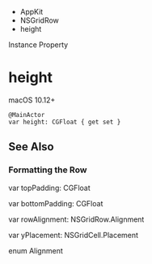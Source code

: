 

- AppKit
- NSGridRow
-  height 

Instance Property

# height

macOS 10.12+

``` source
@MainActor
var height: CGFloat { get set }
```

## See Also

### Formatting the Row

var topPadding: CGFloat

var bottomPadding: CGFloat

var rowAlignment: NSGridRow.Alignment

var yPlacement: NSGridCell.Placement

enum Alignment

